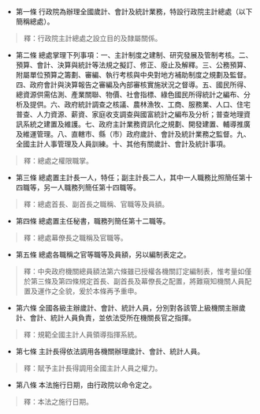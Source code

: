 * 第一條 行政院為辦理全國歲計、會計及統計業務，特設行政院主計總處（以下簡稱總處）。

> 釋：行政院主計總處之設立目的及隸屬關係。

* 第二條 總處掌理下列事項：一、主計制度之建制、研究發展及管制考核。二、預算、會計、決算與統計等法規之擬訂、修正、廢止及解釋。三、公務預算、附屬單位預算之籌劃、審編、執行考核與中央對地方補助制度之規劃及監督。四、政府會計與決算報告之審編及內部審核實施狀況之督導。五、國民所得、總資源供需估測、產業關聯、物價、社會指標、綠色國民所得統計之編布、分析及提供。六、政府統計調查之核議、農林漁牧、工商、服務業、人口、住宅普查、人力資源、薪資、家庭收支調查與國富統計之編布及分析；普查地理資訊系統之建置及維護。七、政府主計業務資訊化之規劃、開發建置、輔導推廣及維運管理。八、直轄市、縣（市）政府歲計、會計及統計業務之監督。九、全國主計人事管理及人員訓練。十、其他有關歲計、會計及統計事項。

> 釋：總處之權限職掌。

* 第三條 總處置主計長一人，特任；副主計長二人，其中一人職務比照簡任第十四職等，另一人職務列簡任第十四職等。

> 釋：總處首長、副首長之職稱、官職等及員額。

* 第四條 總處置主任秘書，職務列簡任第十二職等。

> 釋：總處幕僚長之職稱及官職等。

* 第五條 總處各職稱之官等職等及員額，另以編制表定之。

> 釋：中央政府機關總員額法第六條雖已授權各機關訂定編制表，惟考量如僅於第三條及第四條規定首長、副首長及幕僚長之配置，將難窺知機關人員配置及運作之全貌，爰於本條再予重申。

* 第六條 全國各級主辦歲計、會計、統計人員，分別對各該管上級機關主辦歲計、會計、統計人員負責，並依法受所在機關長官之指揮。

> 釋：規範全國主計人員領導指揮系統。

* 第七條 主計長得依法調用各機關辦理歲計、會計、統計人員。

> 釋：賦予主計長得調用全國主計人員之權力。

* 第八條 本法施行日期，由行政院以命令定之。

> 釋：本法之施行日期。

